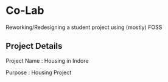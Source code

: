 # Co-Lab
Reworking/Redesigning a student project using (mostly) FOSS

## Project Details
Project Name : Housing in Indore

Purpose : Housing Project